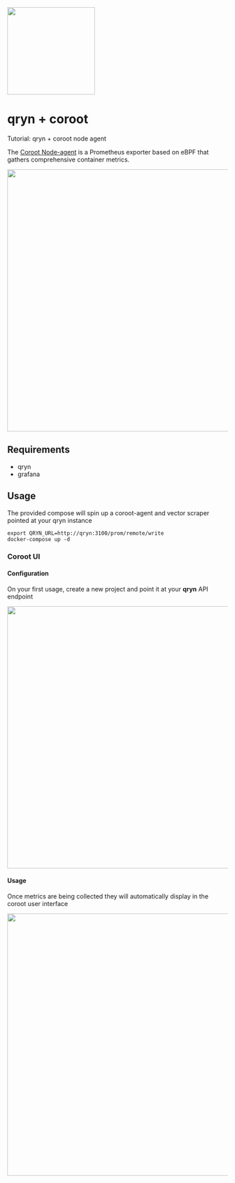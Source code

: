 <img src="https://user-images.githubusercontent.com/1423657/173144443-fc7ba783-d5bf-47f9-bf59-707693da5ed1.png" width=200px />

# qryn + coroot
Tutorial: qryn + coroot node agent

The [Coroot Node-agent]((https://coroot.com/docs/metric-exporters/node-agent) ) is a Prometheus exporter based on eBPF that gathers comprehensive container metrics.

<img src="https://user-images.githubusercontent.com/1423657/205441435-7e69e252-b47a-45bf-86a7-1552b3731db6.png" width=600px />

## Requirements
- qryn
- grafana

## Usage
The provided compose will spin up a coroot-agent and vector scraper pointed at your qryn instance
```
export QRYN_URL=http://qryn:3100/prom/remote/write
docker-compose up -d
```

### Coroot UI
#### Configuration
On your first usage, create a new project and point it at your **qryn** API endpoint

<img src="https://user-images.githubusercontent.com/1423657/205444113-b52ddc6c-c8a1-4e38-b6ed-2e8cc26bd5ed.png" width=600px />

#### Usage
Once metrics are being collected they will automatically display in the coroot user interface

<!-- ![image](https://user-images.githubusercontent.com/1423657/205444050-21fb7a10-d0d0-4cf1-85fb-98ba3141ec71.png) -->

<img src="https://user-images.githubusercontent.com/1423657/205444493-4b3ec904-ff72-424a-b272-9a9e2503594a.gif" width=600px />
